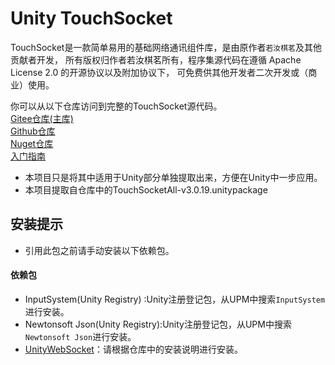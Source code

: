 # Unity TouchSocket

TouchSocket是一款简单易用的基础网络通讯组件库，是由原作者`若汝棋茗`及其他贡献者开发，
所有版权归作者若汝棋茗所有，程序集源代码在遵循 Apache License 2.0 的开源协议以及附加协议下，
可免费供其他开发者二次开发或（商业）使用。

你可以从以下仓库访问到完整的TouchSocket源代码。  
[Gitee仓库(主库)](https://gitee.com/rrqm_home/touchsocket)  
[Github仓库](https://github.com/RRQM/TouchSocket)  
[Nuget仓库](https://www.nuget.org/profiles/rrqm)  
[入门指南](https://touchsocket.net/)

+ 本项目只是将其中适用于Unity部分单独提取出来，方便在Unity中一步应用。
+ 本项目提取自仓库中的TouchSocketAll-v3.0.19.unitypackage

## 安装提示

[//]: # (+ 本项目需要从Github中拉取依赖包，请保障Unity可以访问Github，具体可参考[Unity Package Manager无法下载github包的问题]&#40;https://blog.csdn.net/qq_39940718/article/details/133345656&#41;)

[//]: # (和[解决Unity网络问题]&#40;https://docs.unity.cn/cn/2020.3/Manual/upm-config-network.html&#41;)

[//]: # (。  )

+ 引用此包之前请手动安装以下依赖包。

#### 依赖包

+ InputSystem(Unity Registry) :Unity注册登记包，从UPM中搜索`InputSystem`进行安装。
+ Newtonsoft Json(Unity Registry):Unity注册登记包，从UPM中搜索`Newtonsoft Json`进行安装。
+ [UnityWebSocket](https://github.com/psygames/UnityWebSocket)：请根据仓库中的安装说明进行安装。
